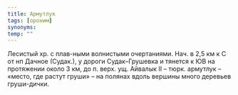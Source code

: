 ```yaml
---
title: Армутлук
tags: [ороним]
synonyms:
temp: ""
---
```


Лесистый хр. с плав-ными волнистыми очертаниями. Нач. в 2,5 км к С от нп Дачное
(Судак.), у дороги Судак–Грушевка и тянется к ЮВ на протяжении около 3 км, до п.
верх. ущ. Айвалык II – тюрк. армутлук – «место, где растут груши» – на полянах
вдоль вершины много деревьев груши-дички.
